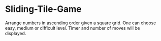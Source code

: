 # Sliding-Tile-Game
Arrange numbers in ascending order given a square grid. One can choose easy, medium or difficult level. Timer and number of moves will be displayed.
